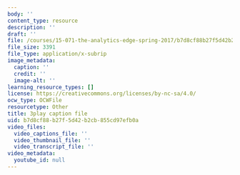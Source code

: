 ```yaml
---
body: ''
content_type: resource
description: ''
draft: ''
file: /courses/15-071-the-analytics-edge-spring-2017/b7d8cf88b27f5d42b2cb855cd97efb0a_RS4Ol9PzxCM.vtt
file_size: 3391
file_type: application/x-subrip
image_metadata:
  caption: ''
  credit: ''
  image-alt: ''
learning_resource_types: []
license: https://creativecommons.org/licenses/by-nc-sa/4.0/
ocw_type: OCWFile
resourcetype: Other
title: 3play caption file
uid: b7d8cf88-b27f-5d42-b2cb-855cd97efb0a
video_files:
  video_captions_file: ''
  video_thumbnail_file: ''
  video_transcript_file: ''
video_metadata:
  youtube_id: null
---
```

